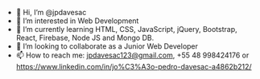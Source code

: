 - 👋 Hi, I’m @jpdavesac
- 👀 I’m interested in Web Development
- 🌱 I’m currently learning HTML, CSS, JavaScript, jQuery, Bootstrap, React, Firebase, Node JS and Mongo DB.
- 💞️ I’m looking to collaborate as a Junior Web Developer
- 📫 How to reach me: jpdavesac123@gmail.com, +55 48 998424176 or https://www.linkedin.com/in/jo%C3%A3o-pedro-davesac-a4862b212/

<!---
jpdavesac/jpdavesac is a ✨ special ✨ repository because its `README.md` (this file) appears on your GitHub profile.
You can click the Preview link to take a look at your changes.
--->
